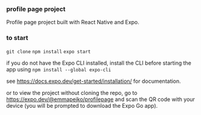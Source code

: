 ### profile page project

Profile page project built with React Native and Expo.

### to start

  `git clone`
  `npm install`
  `expo start`
  
  if you do not have the Expo CLI installed, install the CLI before starting the app using `npm install --global expo-cli` 
  
  see https://docs.expo.dev/get-started/installation/ for documentation.

or to view the project without cloning the repo, go to https://expo.dev/@emmapejko/profilepage and scan the QR code with your device (you will be prompted to download the Expo Go app).
